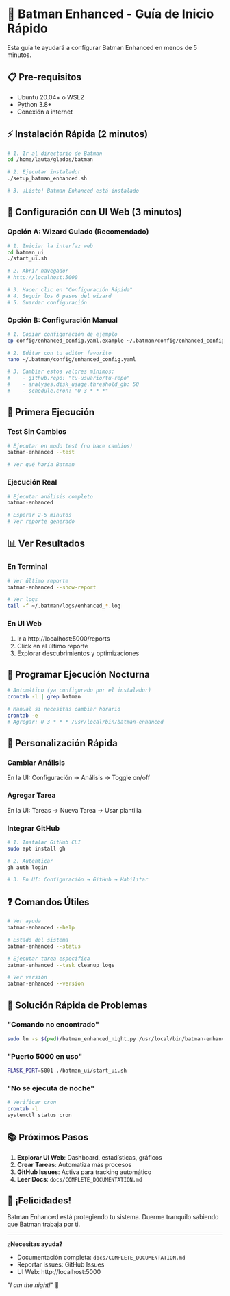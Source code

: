 # 🚀 Batman Enhanced - Guía de Inicio Rápido

Esta guía te ayudará a configurar Batman Enhanced en menos de 5 minutos.

## 📋 Pre-requisitos

- Ubuntu 20.04+ o WSL2
- Python 3.8+
- Conexión a internet

## ⚡ Instalación Rápida (2 minutos)

```bash
# 1. Ir al directorio de Batman
cd /home/lauta/glados/batman

# 2. Ejecutar instalador
./setup_batman_enhanced.sh

# 3. ¡Listo! Batman Enhanced está instalado
```

## 🎯 Configuración con UI Web (3 minutos)

### Opción A: Wizard Guiado (Recomendado)

```bash
# 1. Iniciar la interfaz web
cd batman_ui
./start_ui.sh

# 2. Abrir navegador
# http://localhost:5000

# 3. Hacer clic en "Configuración Rápida"
# 4. Seguir los 6 pasos del wizard
# 5. Guardar configuración
```

### Opción B: Configuración Manual

```bash
# 1. Copiar configuración de ejemplo
cp config/enhanced_config.yaml.example ~/.batman/config/enhanced_config.yaml

# 2. Editar con tu editor favorito
nano ~/.batman/config/enhanced_config.yaml

# 3. Cambiar estos valores mínimos:
#    - github.repo: "tu-usuario/tu-repo"
#    - analyses.disk_usage.threshold_gb: 50
#    - schedule.cron: "0 3 * * *"
```

## 🏃 Primera Ejecución

### Test Sin Cambios
```bash
# Ejecutar en modo test (no hace cambios)
batman-enhanced --test

# Ver qué haría Batman
```

### Ejecución Real
```bash
# Ejecutar análisis completo
batman-enhanced

# Esperar 2-5 minutos
# Ver reporte generado
```

## 📊 Ver Resultados

### En Terminal
```bash
# Ver último reporte
batman-enhanced --show-report

# Ver logs
tail -f ~/.batman/logs/enhanced_*.log
```

### En UI Web
1. Ir a http://localhost:5000/reports
2. Click en el último reporte
3. Explorar descubrimientos y optimizaciones

## 🌙 Programar Ejecución Nocturna

```bash
# Automático (ya configurado por el instalador)
crontab -l | grep batman

# Manual si necesitas cambiar horario
crontab -e
# Agregar: 0 3 * * * /usr/local/bin/batman-enhanced
```

## 🎨 Personalización Rápida

### Cambiar Análisis
En la UI: Configuración → Análisis → Toggle on/off

### Agregar Tarea
En la UI: Tareas → Nueva Tarea → Usar plantilla

### Integrar GitHub
```bash
# 1. Instalar GitHub CLI
sudo apt install gh

# 2. Autenticar
gh auth login

# 3. En UI: Configuración → GitHub → Habilitar
```

## ❓ Comandos Útiles

```bash
# Ver ayuda
batman-enhanced --help

# Estado del sistema
batman-enhanced --status

# Ejecutar tarea específica
batman-enhanced --task cleanup_logs

# Ver versión
batman-enhanced --version
```

## 🚨 Solución Rápida de Problemas

### "Comando no encontrado"
```bash
sudo ln -s $(pwd)/batman_enhanced_night.py /usr/local/bin/batman-enhanced
```

### "Puerto 5000 en uso"
```bash
FLASK_PORT=5001 ./batman_ui/start_ui.sh
```

### "No se ejecuta de noche"
```bash
# Verificar cron
crontab -l
systemctl status cron
```

## 📚 Próximos Pasos

1. **Explorar UI Web**: Dashboard, estadísticas, gráficos
2. **Crear Tareas**: Automatiza más procesos
3. **GitHub Issues**: Activa para tracking automático
4. **Leer Docs**: `docs/COMPLETE_DOCUMENTATION.md`

## 🎉 ¡Felicidades!

Batman Enhanced está protegiendo tu sistema. Duerme tranquilo sabiendo que Batman trabaja por ti.

---

**¿Necesitas ayuda?** 
- Documentación completa: `docs/COMPLETE_DOCUMENTATION.md`
- Reportar issues: GitHub Issues
- UI Web: http://localhost:5000

*"I am the night!"* 🦇